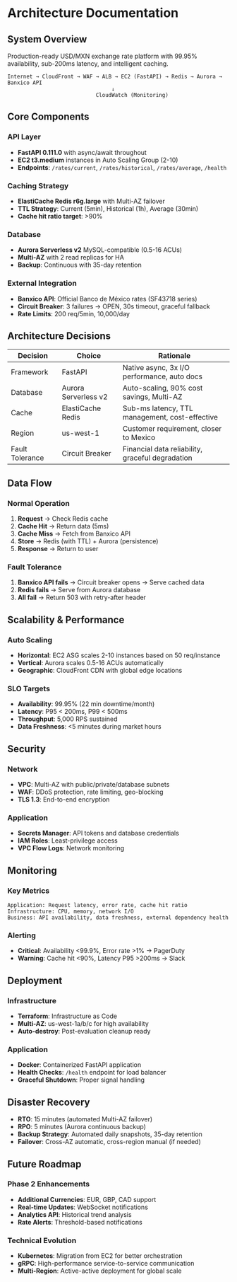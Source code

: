 # Architecture Documentation

## System Overview

Production-ready USD/MXN exchange rate platform with 99.95% availability, sub-200ms latency, and intelligent caching.

```
Internet → CloudFront → WAF → ALB → EC2 (FastAPI) → Redis → Aurora → Banxico API
                                 ↓
                            CloudWatch (Monitoring)
```

## Core Components

### API Layer
- **FastAPI 0.111.0** with async/await throughout
- **EC2 t3.medium** instances in Auto Scaling Group (2-10)
- **Endpoints**: `/rates/current`, `/rates/historical`, `/rates/average`, `/health`

### Caching Strategy
- **ElastiCache Redis r6g.large** with Multi-AZ failover
- **TTL Strategy**: Current (5min), Historical (1h), Average (30min)
- **Cache hit ratio target**: >90%

### Database
- **Aurora Serverless v2** MySQL-compatible (0.5-16 ACUs)
- **Multi-AZ** with 2 read replicas for HA
- **Backup**: Continuous with 35-day retention

### External Integration
- **Banxico API**: Official Banco de México rates (SF43718 series)
- **Circuit Breaker**: 3 failures → OPEN, 30s timeout, graceful fallback
- **Rate Limits**: 200 req/5min, 10,000/day

## Architecture Decisions

| Decision | Choice | Rationale |
|----------|--------|-----------|
| Framework | FastAPI | Native async, 3x I/O performance, auto docs |
| Database | Aurora Serverless v2 | Auto-scaling, 90% cost savings, Multi-AZ |
| Cache | ElastiCache Redis | Sub-ms latency, TTL management, cost-effective |
| Region | us-west-1 | Customer requirement, closer to Mexico |
| Fault Tolerance | Circuit Breaker | Financial data reliability, graceful degradation |

## Data Flow

### Normal Operation
1. **Request** → Check Redis cache
2. **Cache Hit** → Return data (5ms)
3. **Cache Miss** → Fetch from Banxico API
4. **Store** → Redis (with TTL) + Aurora (persistence)
5. **Response** → Return to user

### Fault Tolerance
1. **Banxico API fails** → Circuit breaker opens → Serve cached data
2. **Redis fails** → Serve from Aurora database
3. **All fail** → Return 503 with retry-after header

## Scalability & Performance

### Auto Scaling
- **Horizontal**: EC2 ASG scales 2-10 instances based on 50 req/instance
- **Vertical**: Aurora scales 0.5-16 ACUs automatically
- **Geographic**: CloudFront CDN with global edge locations

### SLO Targets
- **Availability**: 99.95% (22 min downtime/month)
- **Latency**: P95 < 200ms, P99 < 500ms
- **Throughput**: 5,000 RPS sustained
- **Data Freshness**: <5 minutes during market hours

## Security

### Network
- **VPC**: Multi-AZ with public/private/database subnets
- **WAF**: DDoS protection, rate limiting, geo-blocking
- **TLS 1.3**: End-to-end encryption

### Application
- **Secrets Manager**: API tokens and database credentials
- **IAM Roles**: Least-privilege access
- **VPC Flow Logs**: Network monitoring

## Monitoring

### Key Metrics
```
Application: Request latency, error rate, cache hit ratio
Infrastructure: CPU, memory, network I/O
Business: API availability, data freshness, external dependency health
```

### Alerting
- **Critical**: Availability <99.9%, Error rate >1% → PagerDuty
- **Warning**: Cache hit <90%, Latency P95 >200ms → Slack

## Deployment

### Infrastructure
- **Terraform**: Infrastructure as Code
- **Multi-AZ**: us-west-1a/b/c for high availability
- **Auto-destroy**: Post-evaluation cleanup ready

### Application
- **Docker**: Containerized FastAPI application
- **Health Checks**: `/health` endpoint for load balancer
- **Graceful Shutdown**: Proper signal handling

## Disaster Recovery

- **RTO**: 15 minutes (automated Multi-AZ failover)
- **RPO**: 5 minutes (Aurora continuous backup)
- **Backup Strategy**: Automated daily snapshots, 35-day retention
- **Failover**: Cross-AZ automatic, cross-region manual (if needed)

## Future Roadmap

### Phase 2 Enhancements
- **Additional Currencies**: EUR, GBP, CAD support
- **Real-time Updates**: WebSocket notifications
- **Analytics API**: Historical trend analysis
- **Rate Alerts**: Threshold-based notifications

### Technical Evolution
- **Kubernetes**: Migration from EC2 for better orchestration
- **gRPC**: High-performance service-to-service communication
- **Multi-Region**: Active-active deployment for global scale
